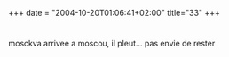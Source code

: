 +++
date = "2004-10-20T01:06:41+02:00"
title="33"
+++
#
mosckva
arrivee a moscou, il pleut... pas envie de rester


